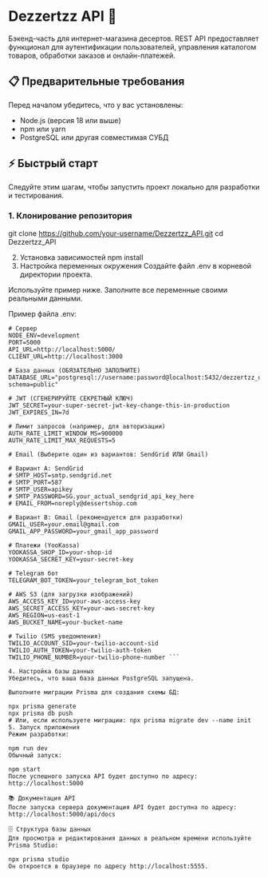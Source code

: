 # Dezzertzz API 🍰

Бэкенд-часть для интернет-магазина десертов. REST API предоставляет функционал для аутентификации пользователей, управления каталогом товаров, обработки заказов и онлайн-платежей.

## 📋 Предварительные требования

Перед началом убедитесь, что у вас установлены:

- Node.js (версия 18 или выше)
- npm или yarn
- PostgreSQL или другая совместимая СУБД

## ⚡ Быстрый старт

Следуйте этим шагам, чтобы запустить проект локально для разработки и тестирования.

### 1. Клонирование репозитория

git clone https://github.com/your-username/Dezzertzz_API.git
cd Dezzertzz_API

2. Установка зависимостей
npm install
3. Настройка переменных окружения
Создайте файл .env в корневой директории проекта.

Используйте пример ниже. Заполните все переменные своими реальными данными.

Пример файла .env:

```env
# Сервер
NODE_ENV=development
PORT=5000
API_URL=http://localhost:5000/
CLIENT_URL=http://localhost:3000

# База данных (ОБЯЗАТЕЛЬНО ЗАПОЛНИТЕ)
DATABASE_URL="postgresql://username:password@localhost:5432/dezzertzz_db?schema=public"

# JWT (СГЕНЕРИРУЙТЕ СЕКРЕТНЫЙ КЛЮЧ)
JWT_SECRET=your-super-secret-jwt-key-change-this-in-production
JWT_EXPIRES_IN=7d

# Лимит запросов (например, для авторизации)
AUTH_RATE_LIMIT_WINDOW_MS=900000
AUTH_RATE_LIMIT_MAX_REQUESTS=5

# Email (Выберите один из вариантов: SendGrid ИЛИ Gmail)

# Вариант A: SendGrid
# SMTP_HOST=smtp.sendgrid.net
# SMTP_PORT=587
# SMTP_USER=apikey
# SMTP_PASSWORD=SG.your_actual_sendgrid_api_key_here
# EMAIL_FROM=noreply@dessertshop.com

# Вариант B: Gmail (рекомендуется для разработки)
GMAIL_USER=your.email@gmail.com
GMAIL_APP_PASSWORD=your_gmail_app_password

# Платежи (YooKassa)
YOOKASSA_SHOP_ID=your-shop-id
YOOKASSA_SECRET_KEY=your-secret-key

# Telegram бот
TELEGRAM_BOT_TOKEN=your_telegram_bot_token

# AWS S3 (для загрузки изображений)
AWS_ACCESS_KEY_ID=your-aws-access-key
AWS_SECRET_ACCESS_KEY=your-aws-secret-key
AWS_REGION=us-east-1
AWS_BUCKET_NAME=your-bucket-name

# Twilio (SMS уведомления)
TWILIO_ACCOUNT_SID=your-twilio-account-sid
TWILIO_AUTH_TOKEN=your-twilio-auth-token
TWILIO_PHONE_NUMBER=your-twilio-phone-number ```

4. Настройка базы данных
Убедитесь, что ваша база данных PostgreSQL запущена.

Выполните миграции Prisma для создания схемы БД:

npx prisma generate
npx prisma db push
# Или, если используете миграции: npx prisma migrate dev --name init
5. Запуск приложения
Режим разработки:

npm run dev
Обычный запуск:

npm start
После успешного запуска API будет доступно по адресу: http://localhost:5000

📚 Документация API
После запуска сервера документация API будет доступна по адресу:
http://localhost:5000/api/docs

🗄️ Структура базы данных
Для просмотра и редактирования данных в реальном времени используйте Prisma Studio:

npx prisma studio
Он откроется в браузере по адресу http://localhost:5555.
